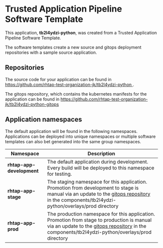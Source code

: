 # Trusted Application Pipeline Software Template

This application, **tb2l4ydzi-python**, was created from a Trusted Application Pipeline Software Template.

The software templates create a new source and gitops deployment repositories with a sample source application. 

## Repositories

The source code for your application can be found in [https://github.com/rhtap-test-organization-jk/tb2l4ydzi-python ](https://github.com/rhtap-test-organization-jk/tb2l4ydzi-python ).
 
The gitops repository, which contains the kubernetes manifests for the application can be found in 
[https://github.com/rhtap-test-organization-jk/tb2l4ydzi-python-gitops ](https://github.com/rhtap-test-organization-jk/tb2l4ydzi-python-gitops ) 

## Application namespaces 

The default application will be found in the following namespaces. Applications can be deployed into unique namespaces or multiple software templates can also bet generated into the same group namespaces.  

|  Namespace   |  Description   |  
| -------- | -------- |   
| **rhtap-app-development** | The default application during development. Every build will be deployed to this namespace for testing. | 
| **rhtap-app-stage** | The staging namespace for this application. Promotion from development to stage is manual via an update to the [gitops repository](https://github.com/rhtap-test-organization-jk/tb2l4ydzi-python-gitops ) in the components/tb2l4ydzi-python/overlays/prod directory |  
| **rhtap-app-prod** | The production namespace for this application. Promotion from stage to production is manual via an update to the [gitops repository](https://github.com/rhtap-test-organization-jk/tb2l4ydzi-python-gitops ) in the components/tb2l4ydzi-python/overlays/prod directory | 